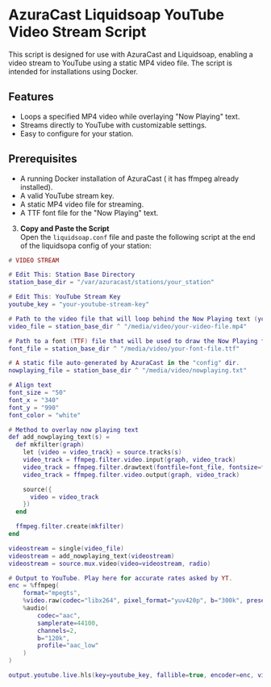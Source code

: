 # AzuraCast Liquidsoap YouTube Video Stream Script

This script is designed for use with AzuraCast and Liquidsoap, enabling a video stream to YouTube using a static MP4 video file. The script is intended for installations using Docker.

## Features

- Loops a specified MP4 video while overlaying "Now Playing" text.
- Streams directly to YouTube with customizable settings.
- Easy to configure for your station.

## Prerequisites

- A running Docker installation of AzuraCast ( it has ffmpeg already installed).
- A valid YouTube stream key.
- A static MP4 video file for streaming.
- A TTF font file for the "Now Playing" text.


3. **Copy and Paste the Script**  
Open the `liquidsoap.conf` file and paste the following script at the end of the liquidsopa config of your station:

```lua
# VIDEO STREAM 

# Edit This: Station Base Directory
station_base_dir = "/var/azuracast/stations/your_station"

# Edit This: YouTube Stream Key
youtube_key = "your-youtube-stream-key"

# Path to the video file that will loop behind the Now Playing text (you have to provide this)
video_file = station_base_dir ^ "/media/video/your-video-file.mp4"

# Path to a font (TTF) file that will be used to draw the Now Playing text (you have to provide this)
font_file = station_base_dir ^ "/media/video/your-font-file.ttf"

# A static file auto-generated by AzuraCast in the "config" dir.
nowplaying_file = station_base_dir ^ "/media/video/nowplaying.txt"

# Align text
font_size = "50"
font_x = "340"
font_y = "990"
font_color = "white"

# Method to overlay now playing text
def add_nowplaying_text(s) =
  def mkfilter(graph)
    let {video = video_track} = source.tracks(s)
    video_track = ffmpeg.filter.video.input(graph, video_track)
    video_track = ffmpeg.filter.drawtext(fontfile=font_file, fontsize=font_size, x=font_x, y=font_y, fontcolor=font_color, textfile=nowplaying_file, reload=5, graph, video_track)
    video_track = ffmpeg.filter.video.output(graph, video_track)

    source({
      video = video_track
    })
  end

  ffmpeg.filter.create(mkfilter)
end

videostream = single(video_file)
videostream = add_nowplaying_text(videostream)
videostream = source.mux.video(video=videostream, radio)

# Output to YouTube. Play here for accurate rates asked by YT.
enc = %ffmpeg(
    format="mpegts", 
    %video.raw(codec="libx264", pixel_format="yuv420p", b="300k", preset="superfast", r=25, g=50),
    %audio(
        codec="aac",
        samplerate=44100,
        channels=2,
        b="120k",
        profile="aac_low"
    )
)

output.youtube.live.hls(key=youtube_key, fallible=true, encoder=enc, videostream)
